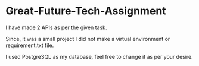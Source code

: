 # Great-Future-Tech-Assignment

I have made 2 APIs as per the given task.

Since, it was a small project I did not make a virtual environment or requirement.txt file.

I used PostgreSQL as my database, feel free to change it as per your desire.
